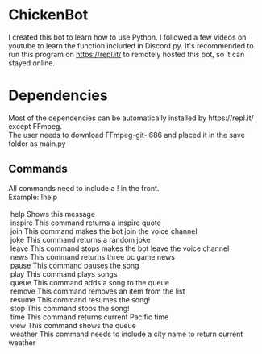 # ChickenBot

I created this bot to learn how to use Python. I followed a few videos on youtube to learn the function included in Discord.py. It's recommended to run this program on https://repl.it/ to remotely hosted this bot, so it can stayed online.



<h1>Dependencies</h1>
<p>
  Most of the dependencies can be automatically installed by https://repl.it/ except FFmpeg. <br>
  The user needs to download FFmpeg-git-i686 and placed it in the save folder as main.py
</p>
<h2>Commands</h2>
<p>
  All commands need to include a ! in the front. <br>
  Example: !help <br><br>
      &nbsphelp    Shows this message <br>
      &nbspinspire This command returns a inspire quote <br>
      &nbspjoin    This command makes the bot join the voice channel <br>
      &nbspjoke    This command returns a random joke  <br>
      &nbspleave   This command stops makes the bot leave the voice channel <br>
      &nbspnews    This command returns three pc game news <br>
      &nbsppause   This command pauses the song <br>
      &nbspplay    This command plays songs <br>
      &nbspqueue   This command adds a song to the queue <br>
      &nbspremove  This command removes an item from the list <br>
      &nbspresume  This command resumes the song! <br>
      &nbspstop    This command stops the song! <br>
      &nbsptime    This command returns current Pacific time  <br>
      &nbspview    This command shows the queue <br>
      &nbspweather This command needs to include a city name to return current weather <br>

</p>
      

